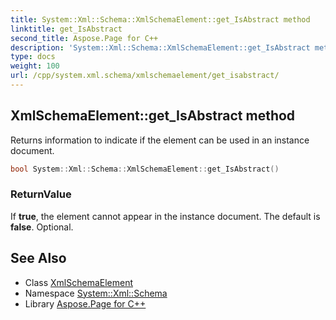 ```yaml
---
title: System::Xml::Schema::XmlSchemaElement::get_IsAbstract method
linktitle: get_IsAbstract
second_title: Aspose.Page for C++
description: 'System::Xml::Schema::XmlSchemaElement::get_IsAbstract method. Returns information to indicate if the element can be used in an instance document in C++.'
type: docs
weight: 100
url: /cpp/system.xml.schema/xmlschemaelement/get_isabstract/
---
```

## XmlSchemaElement::get_IsAbstract method


Returns information to indicate if the element can be used in an instance document.

```cpp
bool System::Xml::Schema::XmlSchemaElement::get_IsAbstract()
```


### ReturnValue

If **true**, the element cannot appear in the instance document. The default is **false**. Optional.

## See Also

* Class [XmlSchemaElement](../)
* Namespace [System::Xml::Schema](../../)
* Library [Aspose.Page for C++](../../../)
